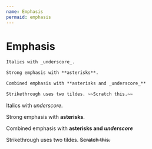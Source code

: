 ```yaml
---
name: Emphasis
permaid: emphasis
---
```


# Emphasis

```md
Italics with _underscore_.

Strong emphasis with **asterisks**.

Combined emphasis with **asterisks and _underscore_**

Strikethrough uses two tildes. ~~Scratch this.~~
```

Italics with _underscore_.

Strong emphasis with **asterisks**.

Combined emphasis with **asterisks and _underscore_**

Strikethrough uses two tildes. ~~Scratch this.~~
